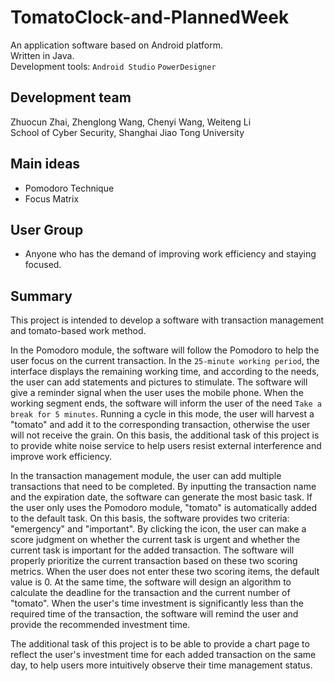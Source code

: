 # TomatoClock-and-PlannedWeek
An application software based on Android platform.<br>
Written in Java.<br>
Development tools: `Android Studio` `PowerDesigner`
## Development team
Zhuocun Zhai, Zhenglong Wang, Chenyi Wang, Weiteng Li<br>
School of Cyber Security, Shanghai Jiao Tong University
## Main ideas
* Pomodoro Technique
* Focus Matrix
## User Group
* Anyone who has the demand of improving work efficiency and staying focused.
## Summary
This project is intended to develop a software with transaction management and tomato-based work method.<br>

In the Pomodoro module, the software will follow the Pomodoro to help the user focus on the current transaction. In the `25-minute working period`, the interface displays the remaining working time, and according to the needs, the user can add statements and pictures to stimulate. The software will give a reminder signal when the user uses the mobile phone. When the working segment ends, the software will inform the user of the need `Take a break for 5 minutes`. Running a cycle in this mode, the user will harvest a "tomato" and add it to the corresponding transaction, otherwise the user will not receive the grain. On this basis, the additional task of this project is to provide white noise service to help users resist external interference and improve work efficiency.<br>

In the transaction management module, the user can add multiple transactions that need to be completed. By inputting the transaction name and the expiration date, the software can generate the most basic task. If the user only uses the Pomodoro module, "tomato" is automatically added to the default task. On this basis, the software provides two criteria: "emergency" and "important". By clicking the icon, the user can make a score judgment on whether the current task is urgent and whether the current task is important for the added transaction. The software will properly prioritize the current transaction based on these two scoring metrics. When the user does not enter these two scoring items, the default value is 0. At the same time, the software will design an algorithm to calculate the deadline for the transaction and the current number of "tomato". When the user's time investment is significantly less than the required time of the transaction, the software will remind the user and provide the recommended investment time.<br>

The additional task of this project is to be able to provide a chart page to reflect the user's investment time for each added transaction on the same day, to help users more intuitively observe their time management status.